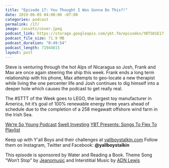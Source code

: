 ```yaml
---
title: "Episode 17: You Thought I Was Gonna Do This?!"
date: 2019-06-05 04:00:00 −07:00
categories: podcast
permalink: /17/
image: /assets/cover.jpeg
podcast_link: https://storage.googleapis.com/ybt.fm/episodes/YBTS01E17.mp3
podcast_file_size: 71.9 MB
podcast_duration: "0:49:54"
podcast_length: 71944815 
layout: post
---
```


Steve is venturing through the hot Alps of Nicaragua so Josh, Frank and Max are once again steering the ship this week. Frank ends a long term relationship with his phone, Max attempts to geo-locate a new therapist while living the one percenter life and Josh continues to dig himself into a deeper hole which causes the podcast to get really real.

The #STTT of the Week goes to LEGO, the largest toy manufacturer in America, hit it’s goal of 100% renewable energy three years ahead of schedule due to the completion of a 258 megawatt offshore wind farm in the Irish Sea.

[We’re So Young Podcast](https://www.weresoyoungpodcast.com/)
[Swell Investing](https://www.swellinvesting.com/)
[YBT Presents: Songs To Flex To Playlist](https://open.spotify.com/playlist/26LW5GeaehbCI4IYQFaahC?si=Bbmg3sVzRQ2j3khavSde0w)

Keep up with Y'all Boys and their challenges at [yallboystalkin.com](https://yallboystalkin.com)
Follow them on Instagram, Twitter and Facebook: **@yallboystalkin**

This episode is sponsored by Water and Reading a Book.
Theme Song “Won’t Stop” by [Jeanomusic](https://www.jeanomusic.com/) and Interstitial Music by [ADN Lewis](https://www.adnlewis.com/)
